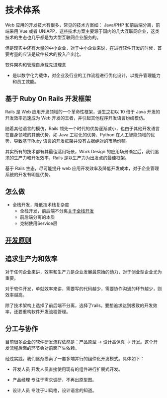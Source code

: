 # 技术体系

Web 应用的开发技术有很多，常见的技术方案如： Java/PHP 和前后端分离，前端采用 Vue 或者 UNIAPP，这些技术方案主要源于国内的几大互联网企业，这类技术的生态也几乎都是为大型互联网企业服务的。

但是现实中还有大量的中小企业，对于中小企业来说，在进行软件开发的时候，首要考量的应该是软件技术的投入产出比。

软件架构和管理自承载先进理念
  * 是以数字化为载体，对企业及行业的工作流程进行优化设计，以提升管理能力和员工效能。

## 基于 Ruby On Rails 开发框架

Rails 是 Web 应用开发领域的一个革命性框架，诞生之初以 10 倍于 Java 开发的开发效率迅速成为 Web 开发的王者，并引起其他程序开发语言纷纷模仿。

随着其他语言的模仿，Rails 领先一个时代的优势逐渐减小，也由于其他开发语言在自身领域的其他优势，如 Java 工程化的优势、Python 在人工智能领域的优势，导致基于Ruby 语言的开发框架并没有占据绝对的市场份额。

其实所有的技术都有其最佳适用场景，Work Design 的应用场景确定后，我们追求的生产力和开发效率，Rails 是以生产力为出发点的最佳框架。

基于 Rails 生态，尽可能提升 web 应用开发效率及降低开发成本，对于企业管理系统的开发有明显优势。


## 怎么做

* 全栈开发，降低技术栈复杂度
  * 全栈开发，前后端不分离[关于全栈开发](全栈方案.md)
  * 前后端分离的本质
  * 克制使用Service层 [](blogs/concern.md)

## [开发原则](开发原则.md)

## 追求生产力和效率

对于任何企业来讲，效率和生产力是企业发展最原始的动力，对于创业型企业尤为重要。

对于软件开发，单就效率来讲，需要写的代码越少，需要协作沟通的环节越少，则效率越高。

除了技术架构上选择了前后端不分离，选择了rails。要想追求达到极致的开发效率，还要重构软件开发流程管理。

## 分工与协作

目前很多企业的软件研发流程依然是：产品原型 -> 设计高保真 -> 开发。这个开发流程后面的环节会对前面产生依赖。

经过实践，我们逐渐摸索了一套多端并行的组件化开发模式。具体如下：

* 开发人员
开发人员直接使用现有的组件进行扩展式开发。

* 产品经理
专注于需求调研，不再出原型图。

* 设计人员
专注于UI风格，设计语言的知道。
